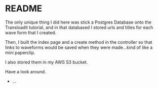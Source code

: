 # README

The only unique thing I did here was stick a Postgres Database onto the Transloadit tutorial, and in that databased I stored urls and titles for each
wave form that I created.

Then, I built the index page and a create method in the controller so that links to waveforms would be saved when they were made...kind of like a mini paperclip.

I also stored them in my AWS S3 bucket.

Have a look around.
* ...
